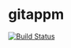 # gitappm
[![Build Status](https://dev.azure.com/dhanalakshmiyalla0908/AgileProject/_apis/build/status/Devops7000.gitappm?branchName=main)](https://dev.azure.com/dhanalakshmiyalla0908/AgileProject/_build/latest?definitionId=4&branchName=main)
